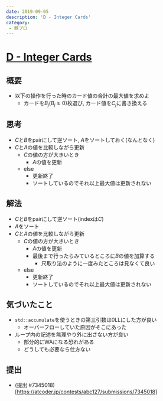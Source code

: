 ```yaml
---
date: 2019-09-05
description: 'D - Integer Cards'
category:
 - 競プロ
---
```


# [D - Integer Cards](https://atcoder.jp/contests/abc127/tasks/abc127_d)

## 概要
 - 以下の操作を行った時のカード値の合計の最大値を求めよ
   - カードを$B_j(B_j \geq 0)$枚選び, カード値を$C_j$に書き換える
## 思考
 - $C$と$B$をpairにして逆ソート, $A$をソートしておく(なんとなく)
 - $C$と$A$の値を比較しながら更新
   - $C$の値の方が大きいとき
     - $A$の値を更新
   - else
     - 更新終了
     - ソートしているのでそれ以上最大値は更新されない

## 解法
 - $C$と$B$をpairにして逆ソート(indexは$C$)
 - $A$をソート  
 - $C$と$A$の値を比較しながら更新
   - $C$の値の方が大きいとき
     - $A$の値を更新
     - 最後まで行ったらみているところに$B$の値を加算する
       - 尺取り法のように一度みたところは見なくて良い
   - else
     - 更新終了
     - ソートしているのでそれ以上最大値は更新されない

## 気づいたこと
 - `std::accumulate`を使うときの第三引数は0LLにした方が良い
   - オーバーフローしていた原因がそこにあった
 - ループ内の記述を無理やり外に出さない方が良い
   - 部分的にWAになる恐れがある
   - どうしても必要なら仕方ない

## 提出
 - (提出 #7345018)[https://atcoder.jp/contests/abc127/submissions/7345018]